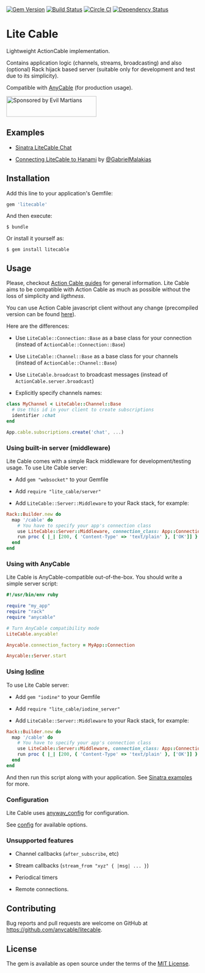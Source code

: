 [![Gem Version](https://badge.fury.io/rb/litecable.svg)](https://rubygems.org/gems/litecable) [![Build Status](https://travis-ci.org/palkan/litecable.svg?branch=master)](https://travis-ci.org/palkan/litecable) [![Circle CI](https://circleci.com/gh/palkan/litecable/tree/master.svg?style=svg)](https://circleci.com/gh/palkan/litecable/tree/master)
[![Dependency Status](https://dependencyci.com/github/palkan/litecable/badge)](https://dependencyci.com/github/palkan/litecable)

# Lite Cable

Lightweight ActionCable implementation.

Contains application logic (channels, streams, broadcasting) and also (optional) Rack hijack based server (suitable only for development and test due to its simplicity).

Compatible with [AnyCable](http://anycable.io) (for production usage).

<a href="https://evilmartians.com/">
<img src="https://evilmartians.com/badges/sponsored-by-evil-martians.svg" alt="Sponsored by Evil Martians" width="236" height="54"></a>

## Examples

- [Sinatra LiteCable Chat](https://github.com/palkan/litecable/tree/master/examples/sinatra)

- [Connecting LiteCable to Hanami](http://gabrielmalakias.com.br/ruby/hanami/iot/2017/05/26/websockets-connecting-litecable-to-hanami.html) by [@GabrielMalakias](https://github.com/GabrielMalakias)

## Installation

Add this line to your application's Gemfile:

```ruby
gem 'litecable'
```

And then execute:

    $ bundle

Or install it yourself as:

    $ gem install litecable

## Usage

Please, checkout [Action Cable guides](http://guides.rubyonrails.org/action_cable_overview.html) for general information. Lite Cable aims to be compatible with Action Cable as much as possible without the loss of simplicity and _ligthness_.

You can use Action Cable javascript client without any change (precompiled version can be found [here](https://github.com/palkan/litecable/tree/master/examples/sinatra/assets/cable.js)).

Here are the differences:

- Use `LiteCable::Connection::Base` as a base class for your connection (instead of `ActionCable::Connection::Base`)

- Use `LiteCable::Channel::Base` as a base class for your channels (instead of `ActionCable::Channel::Base`)

- Use `LiteCable.broadcast` to broadcast messages (instead of `ActionCable.server.broadcast`)

- Explicitly specify channels names:

```ruby
class MyChannel < LiteCable::Channel::Base
  # Use this id in your client to create subscriptions
  identifier :chat
end
```

```js
App.cable.subscriptions.create('chat', ...)
```

### Using built-in server (middleware)

Lite Cable comes with a simple Rack middleware for development/testing usage.
To use Lite Cable server:

- Add `gem "websocket"` to your Gemfile

- Add `require "lite_cable/server"`

- Add `LiteCable::Server::Middleware` to your Rack stack, for example:

```ruby
Rack::Builder.new do
  map '/cable' do
    # You have to specify your app's connection class
    use LiteCable::Server::Middleware, connection_class: App::Connection
    run proc { |_| [200, { 'Content-Type' => 'text/plain' }, ['OK']] }
  end
end
```

### Using with AnyCable

Lite Cable is AnyCable-compatible out-of-the-box. You should write a simple server script:

```ruby
#!/usr/bin/env ruby

require "my_app"
require "rack"
require "anycable"

# Turn AnyCable compatibility mode
LiteCable.anycable!

Anycable.connection_factory = MyApp::Connection

Anycable::Server.start
```

### Using [Iodine](https://github.com/boazsegev/iodine)

To use Lite Cable server:

- Add `gem "iodine"` to your Gemfile

- Add `require "lite_cable/iodine_server"`

- Add `LiteCable::Server::Middleware` to your Rack stack, for example:

```ruby
Rack::Builder.new do
  map '/cable' do
    # You have to specify your app's connection class
    use LiteCable::Server::Middleware, connection_class: App::Connection
    run proc { |_| [200, { 'Content-Type' => 'text/plain' }, ['OK']] }
  end
end
```

And then run this script along with your application. See [Sinatra examples](https://github.com/palkan/litecable/tree/master/examples) for more.

### Configuration

Lite Cable uses [anyway_config](https://github.com/palkan/anyway_config) for configuration.

See [config](https://github.com/palkan/litecable/blob/master/lib/lite_cable/config.rb) for available options.

### Unsupported features

- Channel callbacks (`after_subscribe`, etc)

- Stream callbacks (`stream_from "xyz" { |msg| ... }`)

- Periodical timers

- Remote connections.

## Contributing

Bug reports and pull requests are welcome on GitHub at https://github.com/anycable/litecable.

## License

The gem is available as open source under the terms of the [MIT License](http://opensource.org/licenses/MIT).
